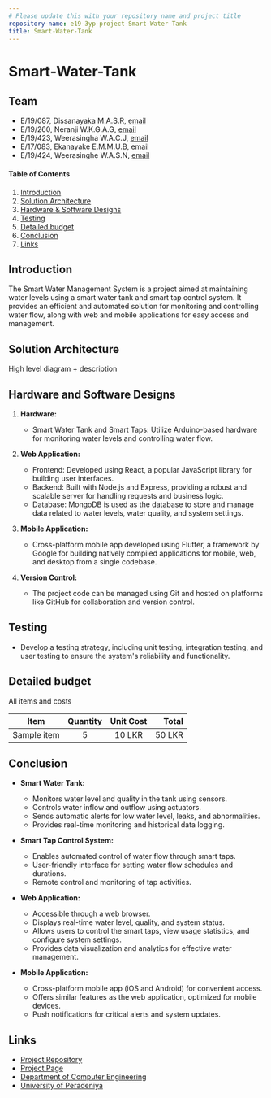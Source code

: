 ```yaml
---
# Please update this with your repository name and project title
repository-name: e19-3yp-project-Smart-Water-Tank
title: Smart-Water-Tank
---
```


[comment]: # "This is the standard layout for the project, but you can clean this and use your own template"

# Smart-Water-Tank

## Team
-  E/19/087, Dissanayaka M.A.S.R, [email](mailto:e19087@eng.pdn.ac.lk)
-  E/19/260, Neranji W.K.G.A.G, [email](mailto:e19260@eng.pdn.ac.lk)
-  E/19/423, Weerasingha W.A.C.J, [email](mailto:e19423@eng.pdn.ac.lk)
-  E/17/083, Ekanayake E.M.M.U.B, [email](mailto:e17083@eng.pdn.ac.lk)
-  E/19/424, Weerasinghe W.A.S.N, [email](mailto:e17424@eng.pdn.ac.lk)

<!-- Image (photo/drawing of the final hardware) should be here -->

<!-- This is a sample image, to show how to add images to your page. To learn more options, please refer [this](https://projects.ce.pdn.ac.lk/docs/faq/how-to-add-an-image/) -->

<!-- ![Sample Image](./images/sample.png) -->

#### Table of Contents
1. [Introduction](#introduction)
2. [Solution Architecture](#solution-architecture )
3. [Hardware & Software Designs](#hardware-and-software-designs)
4. [Testing](#testing)
5. [Detailed budget](#detailed-budget)
6. [Conclusion](#conclusion)
7. [Links](#links)

## Introduction

The Smart Water Management System is a project aimed at maintaining water levels using a smart water tank and smart tap control system. It provides an efficient and automated solution for monitoring and controlling water flow, along with web and mobile applications for easy access and management.



## Solution Architecture

High level diagram + description

## Hardware and Software Designs

1. **Hardware:**
   - Smart Water Tank and Smart Taps: Utilize Arduino-based hardware for monitoring water levels and controlling water flow.

2. **Web Application:**
   - Frontend: Developed using React, a popular JavaScript library for building user interfaces.
   - Backend: Built with Node.js and Express, providing a robust and scalable server for handling requests and business logic.
   - Database: MongoDB is used as the database to store and manage data related to water levels, water quality, and system settings.

3. **Mobile Application:**
   - Cross-platform mobile app developed using Flutter, a framework by Google for building natively compiled applications for mobile, web, and desktop from a single codebase.

4. **Version Control:**
   - The project code can be managed using Git and hosted on platforms like GitHub for collaboration and version control.

## Testing

 - Develop a testing strategy, including unit testing, integration testing, and user testing to ensure the system's reliability and functionality.

## Detailed budget

All items and costs

| Item          | Quantity  | Unit Cost  | Total  |
| ------------- |:---------:|:----------:|-------:|
| Sample item   | 5         | 10 LKR     | 50 LKR |

## Conclusion

- **Smart Water Tank:**
  - Monitors water level and quality in the tank using sensors.
  - Controls water inflow and outflow using actuators.
  - Sends automatic alerts for low water level, leaks, and abnormalities.
  - Provides real-time monitoring and historical data logging.

- **Smart Tap Control System:**
  - Enables automated control of water flow through smart taps.
  - User-friendly interface for setting water flow schedules and durations.
  - Remote control and monitoring of tap activities.

- **Web Application:**
  - Accessible through a web browser.
  - Displays real-time water level, quality, and system status.
  - Allows users to control the smart taps, view usage statistics, and configure system settings.
  - Provides data visualization and analytics for effective water management.

- **Mobile Application:**
  - Cross-platform mobile app (iOS and Android) for convenient access.
  - Offers similar features as the web application, optimized for mobile devices.
  - Push notifications for critical alerts and system updates.


## Links

- [Project Repository](https://github.com/cepdnaclk/e19-3yp-Project-Smart-Water-Tank)
- [Project Page](https://cepdnaclk.github.io/e19-3yp-Project-Smart-Water-Tank/)
- [Department of Computer Engineering](http://www.ce.pdn.ac.lk/)
- [University of Peradeniya](https://eng.pdn.ac.lk/)

[//]: # (Please refer this to learn more about Markdown syntax)
[//]: # (https://github.com/adam-p/markdown-here/wiki/Markdown-Cheatsheet)
